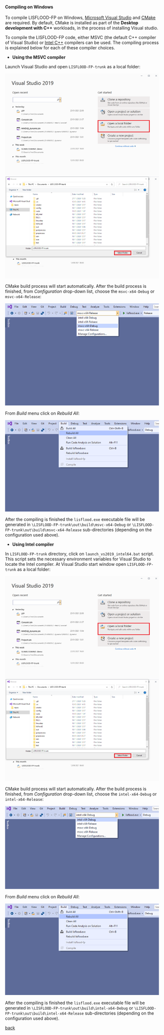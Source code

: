 #### Compiling on Windows

To compile LISFLOOD-FP on Windows, [Microsoft Visual Studio](https://visualstudio.microsoft.com/) and [CMake](https://cmake.org/) are required. By default, CMake is installed as part of the **Desktop development with C++** workloads, in the process of installing Visual studio. 

To compile the LISFLOOD-FP code, either MSVC (the default C++ compiler of Visual Studio) or [Intel C++](https://software.intel.com/content/www/us/en/develop/tools/oneapi/components/dpc-compiler.html) compilers can be used. The compiling process is explained below for each of these compiler choices.


- **Using the MSVC compiler**

Launch Visual Studio and open `LISFLOOD-FP-trunk` as a local folder:

![image](/Figures/comp_win_1.png)
![image](/Figures/comp_win_2.png)

CMake build process will start automatically. After the build process is finished, from *Configuration* drop-down list, choose the `msvc-x64-Debug` or `msvc-x64-Release`:

![image](/Figures/comp_win_3.png)

From *Build* menu click on *Rebuild All*:

![image](/Figures/comp_win_4.png)

After the compiling is finished the `lisflood.exe` executable file will be generated in `\LISFLOOD-FP-trunk\out\build\msvc-x64-Debug` or `\LISFLOOD-FP-trunk\out\build\msvc-x64-Release` sub-directories (depending on the configuration used above). 

- **Using Intel compiler**

In `LISFLOOD-FP-trunk` directory, click on `launch_vs2019_intel64.bat` script. This script sets the necessary environment variables for Visual Studio to locate the Intel compiler. At Visual Studio start window open `LISFLOOD-FP-trunk` as a local folder:

![image](/Figures/comp_win_1.png)
![image](/Figures/comp_win_2.png)

CMake build process will start automatically. After the build process is finished, from *Configuration* drop-down list, choose the `intel-x64-Debug` or `intel-x64-Release`:

![image](/Figures/comp_win_5.png)

From *Build* menu click on *Rebuild All*:

![image](/Figures/comp_win_4.png)

After the compiling is finished the `lisflood.exe` executable file will be generated in `\LISFLOOD-FP-trunk\out\build\intel-x64-Debug` or `\LISFLOOD-FP-trunk\out\build\intel-x64-Release` sub-directories (depending on the configuration used above).

[back](/LISFLOOD8.0.md)
